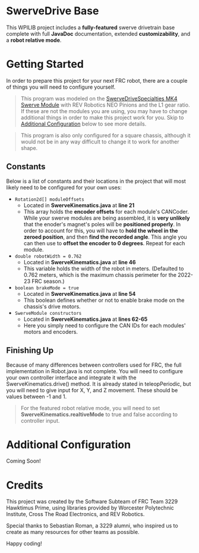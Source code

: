 # SwerveDrive Base
This WPILIB project includes a **fully-featured** swerve drivetrain base complete with full **JavaDoc** documentation, extended **customizability**, and a **robot relative mode**.

# Getting Started
In order to prepare this project for your next FRC robot, there are a couple of things you will need to configure yourself. 
>This program was modeled on the [SwerveDriveSpecialties MK4 Swerve Module](https://www.swervedrivespecialties.com/products/mk4-swerve-module) with REV Robotics NEO Pinions and the L1 gear ratio. If these are not the modules you are using, you may have to change additional things in order to make this project work for you. Skip to [Additional Configuration](#additional-configuration) below to see more details.

>This program is also only configured for a square chassis, although it would not be in any way difficult to change it to work for another shape.

## Constants
Below is a list of constants and their locations in the project that will most likely need to be configured for your own uses:

- `Rotation2d[] moduleOffsets`
	- Located in **SwerveKinematics.java** at **line 21**
	- This array holds the **encoder offsets** for each module's CANCoder. While your swerve modules are being assembled, it is **very unlikely** that the enoder's magnet's poles will be **positioned properly**. In order to account for this, you will have to **hold the wheel in the zeroed position**, and then **find the recorded angle**. This angle you can then use to **offset the encoder to 0 degrees**. Repeat for each module.
- `double robotWidth = 0.762`
	- Located in **SwerveKinematics.java** at **line 46**
	- This variable holds the width of the robot in meters. (Defaulted to 0.762 meters, which is the maximum chassis perimeter for the 2022-23 FRC season.)
- `boolean brakeMode = true`
	- Located in **SwerveKinematics.java** at **line 54**
	- This boolean defines whether or not to enable brake mode on the chassis's drive motors.
- `SwerveModule constructors`
	- Located in **SwerveKinematics.java** at **lines 62-65**
	- Here you simply need to configure the CAN IDs for each modules' motors and encoders.
## Finishing Up
Because of many differences between controllers used for FRC, the full implementation in Robot.java is not complete. You will need to configure your own controller interface and integrate it with the SwerveKinematics.drive() method. It is already stated in teleopPeriodic, but you will need to give input for X, Y, and Z movement. These should be values between -1 and 1.
>For the featured robot relative mode, you will need to set **SwerveKinematics.realtiveMode** to true and false according to  controller input.
# Additional Configuration
Coming Soon!
# Credits
This project was created by the Software Subteam of FRC Team 3229 Hawktimus Prime, using libraries provided by Worcester Polytechnic Institute, Cross The Road Electronics, and REV Robotics.

Special thanks to Sebastian Roman, a 3229 alumni, who inspired us to create as many resources for other teams as possible.

Happy coding!
